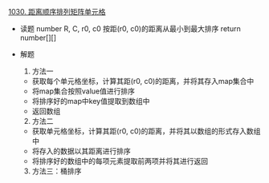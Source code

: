 [1030. 距离顺序排列矩阵单元格](https://leetcode-cn.com/problems/matrix-cells-in-distance-order/)

- 读题
    number R, C, r0, c0
    按距(r0, c0)的距离从最小到最大排序
    return number[][]

- 解题
    1. 方法一
    - 获取每个单元格坐标，计算其距(r0, c0)的距离，并将其存入map集合中
    - 将map集合按照value值进行排序
    - 将排序好的map中key值提取到数组中
    - 返回数组

    2. 方法二
    - 获取单元格坐标，计算其距(r0, c0)的距离，并将其以数组的形式存入数组中
    - 将存入的数据以其距离进行排序
    - 将排序好的数组中的每项元素提取前两项并将其进行返回

    3. 方法三：桶排序